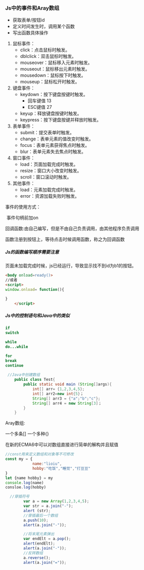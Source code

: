 ### Js中的事件和Aray数组

- 获取表单/按钮id
- 定义时间发生时，调用某个函数
- 写出函数具体操作

1. 鼠标事件：
   - click：点击鼠标时触发。
   - dblclick：双击鼠标时触发。
   - mouseover：鼠标移入元素时触发。
   - mouseout：鼠标移出元素时触发。
   - mousedown：鼠标按下时触发。
   - mouseup：鼠标松开时触发。
2. 键盘事件：
   - keydown：按下键盘按键时触发。
     - 回车键值 13
     - ESC键值 27
   - keyup：释放键盘按键时触发。
   - keypress：按下键盘按键并释放时触发。
3. 表单事件：
   - submit：提交表单时触发。
   - change：表单元素的值改变时触发。
   - focus：表单元素获得焦点时触发。
   - blur：表单元素失去焦点时触发。
4. 窗口事件：
   - load：页面加载完成时触发。
   - resize：窗口大小改变时触发。
   - scroll：窗口滚动时触发。
5. 其他事件：
   - load：元素加载完成时触发。
   - error：资源加载失败时触发。

事件的使用方式：

​	事件句柄前加on

回调函数:由自己编写，但是不由自己负责调用，由其他程序负责调用

函数注册到按钮上，等待点击时候调用函数，称之为回调函数



##### Js的函数编写顺序需要注意

页面未加载完成时候，js已经运行，导致显示找不到id为b1的按钮。

```html
<body onload=ready()>
//或者
<script>
window.onload= function(){

}
    </script>
```



##### Js中的控制语句和Java中的类似

```Java
if
switch

while
do...while

for
break
continue
    
 //Java中创建数组
    public class Test{
        public static void main (String[]args){
            int[] arr= {1,2,3,4,5};
            int[] arr2=new int{5}；
            String[] arr3 = {"a";"b";"c"};
            String[] arr4 = new String[3]；
        }
    }

```

Aray数组:

一个多条[] 一个多种{}

在新的ECMA6中可以对数组直接进行简单的解构并且赋值

```javascript
//const用来定义数组和对象等不可修改
const my = {
			name:"lioiu",
			hobby:"吃饭","睡觉","打豆豆"
}
let {name hobby} = my
console.log(name)
consloe.log(hobby)
```



```javascript
  //穿插符号
        var a = new Array(1,2,3,4,5);
        var str = a.join("-");
        alert (str);
        //穿插最后一个数组
        a.push(10);
        alert(a.join("-"));

        //将末尾元素弹出
        var endElt = a.pop();
        alert(endElt);
        alert(a.join("-"));
		//反转数组
        a.reverse();
        alert(a.join("="));
```

